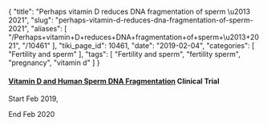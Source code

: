 {
    "title": "Perhaps vitamin D reduces DNA fragmentation of sperm \u2013 2021",
    "slug": "perhaps-vitamin-d-reduces-dna-fragmentation-of-sperm-2021",
    "aliases": [
        "/Perhaps+vitamin+D+reduces+DNA+fragmentation+of+sperm+\u2013+2021",
        "/10461"
    ],
    "tiki_page_id": 10461,
    "date": "2019-02-04",
    "categories": [
        "Fertility and sperm"
    ],
    "tags": [
        "Fertility and sperm",
        "fertility sperm",
        "pregnancy",
        "vitamin d"
    ]
}


#### [Vitamin D and Human Sperm DNA Fragmentation](https://clinicaltrials.gov/ct2/show/NCT03829943) Clinical Trial

Start Feb 2019, 

End Feb 2020